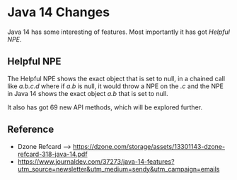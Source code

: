 # Java 14 Changes

 Java 14 has some interesting of features. Most importantly it has got *Helpful NPE*. 
 

## Helpful NPE 
 
  The Helpful NPE shows the exact object that is set to null,  in a chained call like *a.b.c.d* where if *a.b* is null, it would throw a NPE on the *.c* and the NPE in Java 14 shows the exact object *a.b* that is set to null.

 It also has got 69 new API methods, which will be explored further.

## Reference

 * Dzone Refcard --> https://dzone.com/storage/assets/13301143-dzone-refcard-318-java-14.pdf
 * https://www.journaldev.com/37273/java-14-features?utm_source=newsletter&utm_medium=sendy&utm_campaign=emails
